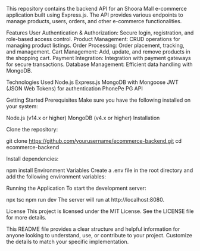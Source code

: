 This repository contains the backend API for an Shoora Mall e-commerce application built using Express.js. The API provides various endpoints to manage products, users, orders, and other e-commerce functionalities.

Features
User Authentication & Authorization: Secure login, registration, and role-based access control.
Product Management: CRUD operations for managing product listings.
Order Processing: Order placement, tracking, and management.
Cart Management: Add, update, and remove products in the shopping cart.
Payment Integration: Integration with payment gateways for secure transactions.
Database Management: Efficient data handling with MongoDB.

Technologies Used
Node.js
Express.js
MongoDB with Mongoose
JWT (JSON Web Tokens) for authentication
PhonePe PG API

Getting Started
Prerequisites
Make sure you have the following installed on your system:

Node.js (v14.x or higher)
MongoDB (v4.x or higher)
Installation

Clone the repository:

git clone https://github.com/yourusername/ecommerce-backend.git
cd ecommerce-backend

Install dependencies:

npm install
Environment Variables
Create a .env file in the root directory and add the following environment variables:

Running the Application
To start the development server:

npx tsc
npm run dev
The server will run at http://localhost:8080.


License
This project is licensed under the MIT License. See the LICENSE file for more details.

This README file provides a clear structure and helpful information for anyone looking to understand, use, or contribute to your project. Customize the details to match your specific implementation.
